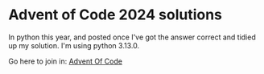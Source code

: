 # Advent of Code 2024 solutions
In python this year, and posted once I've got the answer correct and tidied up my solution.
I'm using python 3.13.0.

Go here to join in: [Advent Of Code](https://adventofcode.com/2024/)